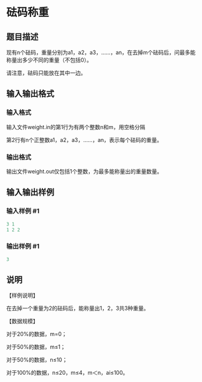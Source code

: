 # 砝码称重

## 题目描述

现有n个砝码，重量分别为a1，a2，a3，……，an，在去掉m个砝码后，问最多能称量出多少不同的重量（不包括0）。

请注意，砝码只能放在其中一边。

## 输入输出格式

### 输入格式

输入文件weight.in的第1行为有两个整数n和m，用空格分隔

第2行有n个正整数a1，a2，a3，……，an，表示每个砝码的重量。

### 输出格式

输出文件weight.out仅包括1个整数，为最多能称量出的重量数量。

## 输入输出样例

### 输入样例 #1

```cpp
3 1
1 2 2
```


### 输出样例 #1

```cpp
3
```


## 说明

【样例说明】

在去掉一个重量为2的砝码后，能称量出1，2，3共3种重量。

【数据规模】

对于20%的数据，m=0；

对于50%的数据，m≤1；

对于50%的数据，n≤10；

对于100%的数据，n≤20，m≤4，m＜n，ai≤100。

